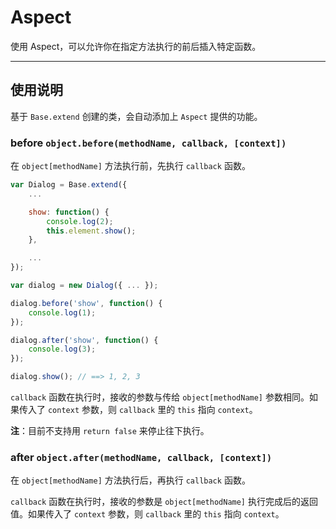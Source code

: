 
# Aspect

使用 Aspect，可以允许你在指定方法执行的前后插入特定函数。

---


## 使用说明

基于 `Base.extend` 创建的类，会自动添加上 `Aspect` 提供的功能。


### before `object.before(methodName, callback, [context])`

在 `object[methodName]` 方法执行前，先执行 `callback` 函数。

```js
var Dialog = Base.extend({
    ...

    show: function() {
        console.log(2);
        this.element.show();
    },

    ...
});

var dialog = new Dialog({ ... });

dialog.before('show', function() {
    console.log(1);
});

dialog.after('show', function() {
    console.log(3);
});

dialog.show(); // ==> 1, 2, 3
```

`callback` 函数在执行时，接收的参数与传给 `object[methodName]` 参数相同。如果传入了
`context` 参数，则 `callback` 里的 `this` 指向 `context`。

**注**：目前不支持用 `return false` 来停止往下执行。


### after `object.after(methodName, callback, [context])`

在 `object[methodName]` 方法执行后，再执行 `callback` 函数。

`callback` 函数在执行时，接收的参数是 `object[methodName]` 执行完成后的返回值。如果传入了
`context` 参数，则 `callback` 里的 `this` 指向 `context`。

